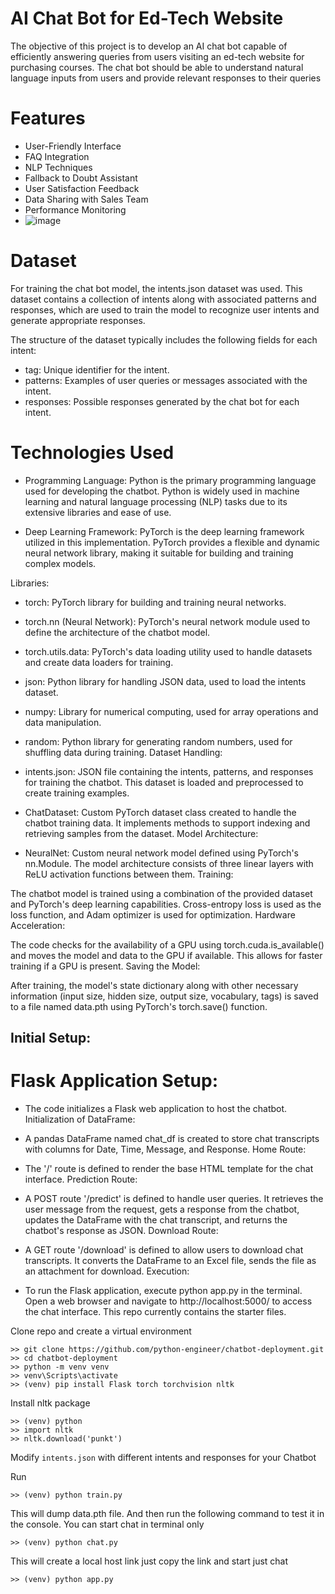 # AI Chat Bot for Ed-Tech Website
The objective of this project is to develop an AI chat bot capable of efficiently answering queries from users visiting an ed-tech website for purchasing courses. The chat bot should be able to understand natural language inputs from users and provide relevant responses to their queries


# Features
* User-Friendly Interface
* FAQ Integration
* NLP Techniques
* Fallback to Doubt Assistant
* User Satisfaction Feedback
* Data Sharing with Sales Team
* Performance Monitoring
* ![image](https://github.com/ankit3388/ChatBotGFG/assets/106178304/88981945-8ba0-4641-bf83-929ed79ea64c)


# Dataset
For training the chat bot model, the intents.json dataset was used. This dataset contains a collection of intents along with associated patterns and responses, which are used to train the model to recognize user intents and generate appropriate responses.

The structure of the dataset typically includes the following fields for each intent:

* tag: Unique identifier for the intent.
* patterns: Examples of user queries or messages associated with the intent.
* responses: Possible responses generated by the chat bot for each intent.


# Technologies Used
* Programming Language: Python is the primary programming language used for developing the chatbot. Python is widely used in machine learning and natural language processing (NLP) tasks due to its extensive libraries and ease of use.

* Deep Learning Framework: PyTorch is the deep learning framework utilized in this implementation. PyTorch provides a flexible and dynamic neural network library, making it suitable for building and training complex models.

Libraries:

* torch: PyTorch library for building and training neural networks.
* torch.nn (Neural Network): PyTorch's neural network module used to define the architecture of the chatbot model.
* torch.utils.data: PyTorch's data loading utility used to handle datasets and create data loaders for training.
* json: Python library for handling JSON data, used to load the intents dataset.
* numpy: Library for numerical computing, used for array operations and data manipulation.
* random: Python library for generating random numbers, used for shuffling data during training.
Dataset Handling:

* intents.json: JSON file containing the intents, patterns, and responses for training the chatbot. This dataset is loaded and preprocessed to create training examples.
* ChatDataset: Custom PyTorch dataset class created to handle the chatbot training data. It implements methods to support indexing and retrieving samples from the dataset.
Model Architecture:

* NeuralNet: Custom neural network model defined using PyTorch's nn.Module. The model architecture consists of three linear layers with ReLU activation functions between them.
Training:

The chatbot model is trained using a combination of the provided dataset and PyTorch's deep learning capabilities.
Cross-entropy loss is used as the loss function, and Adam optimizer is used for optimization.
Hardware Acceleration:

The code checks for the availability of a GPU using torch.cuda.is_available() and moves the model and data to the GPU if available. This allows for faster training if a GPU is present.
Saving the Model:

After training, the model's state dictionary along with other necessary information (input size, hidden size, output size, vocabulary, tags) is saved to a file named data.pth using PyTorch's torch.save() function.
## Initial Setup:

# Flask Application Setup:

* The code initializes a Flask web application to host the chatbot.
Initialization of DataFrame:

* A pandas DataFrame named chat_df is created to store chat transcripts with columns for Date, Time, Message, and Response.
Home Route:

* The '/' route is defined to render the base HTML template for the chat interface.
Prediction Route:

* A POST route '/predict' is defined to handle user queries.
It retrieves the user message from the request, gets a response from the chatbot, updates the DataFrame with the chat transcript, and returns the chatbot's response as JSON.
Download Route:

* A GET route '/download' is defined to allow users to download chat transcripts.
It converts the DataFrame to an Excel file, sends the file as an attachment for download.
Execution:

* To run the Flask application, execute python app.py in the terminal.
Open a web browser and navigate to http://localhost:5000/ to access the chat interface.
This repo currently contains the starter files.


Clone repo and create a virtual environment
```
>> git clone https://github.com/python-engineer/chatbot-deployment.git
>> cd chatbot-deployment
>> python -m venv venv
>> venv\Scripts\activate
>> (venv) pip install Flask torch torchvision nltk
```

Install nltk package
```
>> (venv) python
>> import nltk
>> nltk.download('punkt')
```
Modify `intents.json` with different intents and responses for your Chatbot

Run
```
>> (venv) python train.py
```
This will dump data.pth file. And then run
the following command to test it in the console.
You can start chat in terminal only
```
>> (venv) python chat.py
```
This will create a local host link just copy the link and start just chat 
```
>> (venv) python app.py
```




